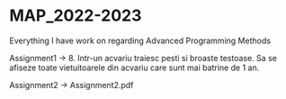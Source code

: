 # MAP_2022-2023
Everything I have work on regarding Advanced Programming Methods

Assignment1 -> 8. Intr-un acvariu traiesc pesti si broaste testoase.
Sa se afiseze toate vietuitoarele din acvariu care sunt 
mai batrine de 1 an.

Assignment2 -> Assignment2.pdf
